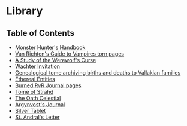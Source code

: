 # Library

## Table of Contents

- [Monster Hunter's Handbook](https://skroxiousdm.github.io/SkroxiousDM/simple-quest/lore/journalentry.bxzjoi9ypv07blbs/journalentry.bxzjoi9ypv07blbs.journalentrypage.7ibgm4keumqkkqb8)
- [Van Richten's Guide to Vampires torn pages](https://skroxiousdm.github.io/SkroxiousDM/simple-quest/lore/journalentry.bxzjoi9ypv07blbs/journalentry.bxzjoi9ypv07blbs.journalentrypage.wer1edk7wwavpjmz)
- [A Study of the Werewolf's Curse](https://skroxiousdm.github.io/SkroxiousDM/simple-quest/lore/journalentry.bxzjoi9ypv07blbs/journalentry.bxzjoi9ypv07blbs.journalentrypage.cukidfqdqkmkhlww)
- [Wachter Invitation](https://skroxiousdm.github.io/SkroxiousDM/simple-quest/lore/journalentry.bxzjoi9ypv07blbs/journalentry.bxzjoi9ypv07blbs.journalentrypage.356abplaof7oakwy)
- [Genealogical tome archiving births and deaths to Vallakian families](https://skroxiousdm.github.io/SkroxiousDM/simple-quest/lore/journalentry.bxzjoi9ypv07blbs/journalentry.bxzjoi9ypv07blbs.journalentrypage.dl75otcussuqna3b)
- [Ethereal Entities](https://skroxiousdm.github.io/SkroxiousDM/simple-quest/lore/journalentry.bxzjoi9ypv07blbs/journalentry.bxzjoi9ypv07blbs.journalentrypage.o4f7erhteg2ebxkx)
- [Burned RvR Journal pages](https://skroxiousdm.github.io/SkroxiousDM/simple-quest/lore/journalentry.bxzjoi9ypv07blbs/journalentry.bxzjoi9ypv07blbs.journalentrypage.4olshqtj8v6umntc)
- [Tome of Strahd](https://skroxiousdm.github.io/SkroxiousDM/simple-quest/lore/journalentry.bxzjoi9ypv07blbs/journalentry.bxzjoi9ypv07blbs.journalentrypage.cf4frawmjd8dlf04)
- [The Oath Celestial](https://skroxiousdm.github.io/SkroxiousDM/simple-quest/lore/journalentry.bxzjoi9ypv07blbs/journalentry.bxzjoi9ypv07blbs.journalentrypage.pfzoommshj8vhavb)
- [Argynvost's Journal](https://skroxiousdm.github.io/SkroxiousDM/simple-quest/lore/journalentry.bxzjoi9ypv07blbs/journalentry.bxzjoi9ypv07blbs.journalentrypage.kh0hotynuvdzcqkt)
- [Silver Tablet](https://skroxiousdm.github.io/SkroxiousDM/simple-quest/lore/journalentry.bxzjoi9ypv07blbs/journalentry.bxzjoi9ypv07blbs.journalentrypage.byrmrsrddxhveb1i)
- [St. Andral's Letter](https://skroxiousdm.github.io/SkroxiousDM/simple-quest/lore/journalentry.bxzjoi9ypv07blbs/journalentry.bxzjoi9ypv07blbs.journalentrypage.tthvar5m84b6djrm)

<!---
- [Oaktree Letter](https://skroxiousdm.github.io/SkroxiousDM/simple-quest/lore/journalentry.bxzjoi9ypv07blbs/journalentry.bxzjoi9ypv07blbs.journalentrypage.6zer7cctpsaqargw)
--->
